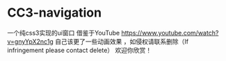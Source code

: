 # CC3-navigation
一个纯css3实现的ui窗口
借鉴于YouTube
https://www.youtube.com/watch?v=gnyYpX2nc1g
自己该更了一些动画效果
，如侵权请联系删除（If infringement please contact delete）
欢迎你欣赏！
